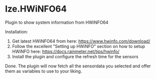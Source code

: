 # Ize.HWiNFO64
 Plugin to show system information from HWiNFO64

Installation:
1. Get latest HWiNFO64 from here: https://www.hwinfo.com/download/
2. Follow the excellent "Setting up HWiNFO" section on how to setup HWiNFO here: https://docs.rainmeter.net/tips/hwinfo/
3. Install the plugin and configure the refresh time for the sensors

Done.
The plugin will now fetch all the sensordata you selected and offer them as variables to use to your liking.
